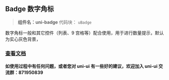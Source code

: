 ## Badge 数字角标

> **组件名：uni-badge**
> 代码块： `uBadge`

数字角标一般和其它控件（列表、9 宫格等）配合使用，用于进行数量提示，默认为实心灰色背景，

### [查看文档](https://uniapp.dcloud.io/component/uniui/uni-badge)

#### 如使用过程中有任何问题，或者您对 uni-ui 有一些好的建议，欢迎加入 uni-ui 交流群：871950839
